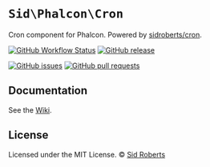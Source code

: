 # `Sid\Phalcon\Cron`

Cron component for Phalcon.
Powered by [sidroberts/cron](https://github.com/SidRoberts/cron).

[![GitHub Workflow Status](https://img.shields.io/github/actions/workflow/status/SidRoberts/phalcon-cron/tests.yml?style=for-the-badge)](https://github.com/SidRoberts/phalcon-cron/actions)
[![GitHub release](https://img.shields.io/github/release/SidRoberts/phalcon-cron.svg?style=for-the-badge)]()

[![GitHub issues](https://img.shields.io/github/issues-raw/SidRoberts/phalcon-cron.svg?style=for-the-badge)](https://github.com/SidRoberts/phalcon-cron/issues)
[![GitHub pull requests](https://img.shields.io/github/issues-pr-raw/SidRoberts/phalcon-cron.svg?style=for-the-badge)](https://github.com/SidRoberts/phalcon-cron/pulls)



## Documentation

See the [Wiki](https://github.com/SidRoberts/phalcon-cron/wiki).



## License

Licensed under the MIT License.
© [Sid Roberts](https://github.com/SidRoberts)
